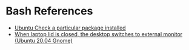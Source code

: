 # Bash References

* [Ubuntu Check a particular package installed](https://dba.stackexchange.com/a/303671)
* [When laptop lid is closed, the desktop switches to external monitor (Ubuntu 20.04 Gnome)](https://askubuntu.com/a/1356494)
